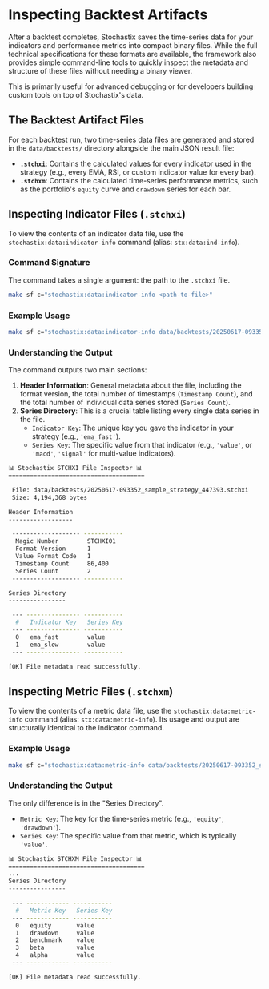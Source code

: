 # Inspecting Backtest Artifacts

After a backtest completes, Stochastix saves the time-series data for your indicators and performance metrics into compact binary files. While the full technical specifications for these formats are available, the framework also provides simple command-line tools to quickly inspect the metadata and structure of these files without needing a binary viewer.

This is primarily useful for advanced debugging or for developers building custom tools on top of Stochastix's data.

## The Backtest Artifact Files

For each backtest run, two time-series data files are generated and stored in the `data/backtests/` directory alongside the main JSON result file:

* **`.stchxi`**: Contains the calculated values for every indicator used in the strategy (e.g., every EMA, RSI, or custom indicator value for every bar).
* **`.stchxm`**: Contains the calculated time-series performance metrics, such as the portfolio's `equity` curve and `drawdown` series for each bar.

## Inspecting Indicator Files (`.stchxi`)

To view the contents of an indicator data file, use the `stochastix:data:indicator-info` command (alias: `stx:data:ind-info`).

### Command Signature

The command takes a single argument: the path to the `.stchxi` file.

```bash
make sf c="stochastix:data:indicator-info <path-to-file>"
```

### Example Usage

```bash
make sf c="stochastix:data:indicator-info data/backtests/20250617-093352_sample_strategy_447393.stchxi"
```

### Understanding the Output

The command outputs two main sections:

1.  **Header Information**: General metadata about the file, including the format version, the total number of timestamps (`Timestamp Count`), and the total number of individual data series stored (`Series Count`).
2.  **Series Directory**: This is a crucial table listing every single data series in the file.
    * `Indicator Key`: The unique key you gave the indicator in your strategy (e.g., `'ema_fast'`).
    * `Series Key`: The specific value from that indicator (e.g., `'value'`, or `'macd'`, `'signal'` for multi-value indicators).

```bash
📊 Stochastix STCHXI File Inspector 📊
======================================

 File: data/backtests/20250617-093352_sample_strategy_447393.stchxi
 Size: 4,194,368 bytes

Header Information
------------------

 ------------------- -----------
  Magic Number        STCHXI01
  Format Version      1
  Value Format Code   1
  Timestamp Count     86,400
  Series Count        2
 ------------------- -----------

Series Directory
----------------

 --- --------------- -----------
  #   Indicator Key   Series Key
 --- --------------- -----------
  0   ema_fast        value
  1   ema_slow        value
 --- --------------- -----------

[OK] File metadata read successfully.
```

## Inspecting Metric Files (`.stchxm`)

To view the contents of a metric data file, use the `stochastix:data:metric-info` command (alias: `stx:data:metric-info`). Its usage and output are structurally identical to the indicator command.

### Example Usage

```bash
make sf c="stochastix:data:metric-info data/backtests/20250617-093352_sample_strategy_447393.stchxm"
```

### Understanding the Output

The only difference is in the "Series Directory".

* `Metric Key`: The key for the time-series metric (e.g., `'equity'`, `'drawdown'`).
* `Series Key`: The specific value from that metric, which is typically `'value'`.

```bash
📊 Stochastix STCHXM File Inspector 📊
======================================
...
Series Directory
----------------

 --- ------------ -----------
  #   Metric Key   Series Key
 --- ------------ -----------
  0   equity       value
  1   drawdown     value
  2   benchmark    value
  3   beta         value
  4   alpha        value
 --- ------------ -----------

[OK] File metadata read successfully.
```
